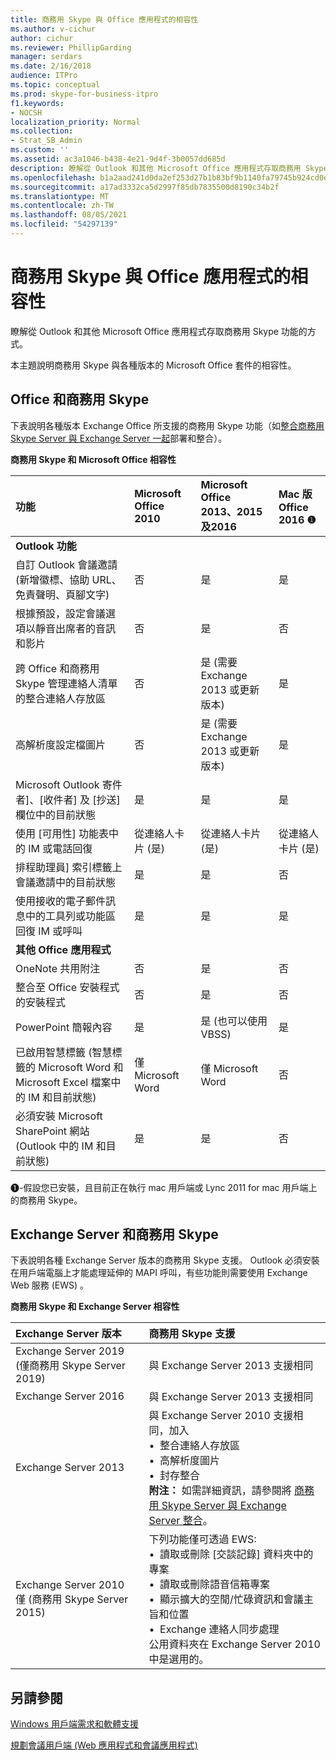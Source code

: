 ```yaml
---
title: 商務用 Skype 與 Office 應用程式的相容性
ms.author: v-cichur
author: cichur
ms.reviewer: PhillipGarding
manager: serdars
ms.date: 2/16/2018
audience: ITPro
ms.topic: conceptual
ms.prod: skype-for-business-itpro
f1.keywords:
- NOCSH
localization_priority: Normal
ms.collection:
- Strat_SB_Admin
ms.custom: ''
ms.assetid: ac3a1046-b438-4e21-9d4f-3b0057dd685d
description: 瞭解從 Outlook 和其他 Microsoft Office 應用程式存取商務用 Skype 功能的方式。
ms.openlocfilehash: b1a2aad241d0da2ef253d27b1b83bf9b1140fa79745b924cd0e4438660e4d3e0
ms.sourcegitcommit: a17ad3332ca5d2997f85db7835500d8190c34b2f
ms.translationtype: MT
ms.contentlocale: zh-TW
ms.lasthandoff: 08/05/2021
ms.locfileid: "54297139"
---
```

# <a name="skype-for-business-compatibility-with-office-apps"></a>商務用 Skype 與 Office 應用程式的相容性
 
瞭解從 Outlook 和其他 Microsoft Office 應用程式存取商務用 Skype 功能的方式。
  
本主題說明商務用 Skype 與各種版本的 Microsoft Office 套件的相容性。 
  
## <a name="office-and-skype-for-business"></a>Office 和商務用 Skype

下表說明各種版本 Exchange Office 所支援的商務用 Skype 功能（如[整合商務用 Skype Server 與 Exchange Server 一起](../../deploy/integrate-with-exchange-server/integrate-with-exchange-server.md)部署和整合）。
  
**商務用 Skype 和 Microsoft Office 相容性**

|**功能**|**Microsoft Office 2010**|**Microsoft Office 2013、2015及2016**|**Mac 版 Office 2016** &#x2776; |
|:-----|:-----|:-----|:-----|
|**Outlook 功能** ||||
|自訂 Outlook 會議邀請 (新增徽標、協助 URL、免責聲明、頁腳文字)   |否  |是   |是|
|根據預設，設定會議選項以靜音出席者的音訊和影片    |否    |是    |否    |
|跨 Office 和商務用 Skype 管理連絡人清單的整合連絡人存放區    |否    |是 (需要 Exchange 2013 或更新版本)     |是    |
|高解析度設定檔圖片    |否    |是 (需要 Exchange 2013 或更新版本)     |是    |
|Microsoft Outlook 寄件者]、[收件者] 及 [抄送] 欄位中的目前狀態    |是    |是    |是    |
|使用 [可用性] 功能表中的 IM 或電話回復    |從連絡人卡片 (是)     |從連絡人卡片 (是)     |從連絡人卡片 (是)     |
|排程助理員] 索引標籤上會議邀請中的目前狀態    |是    |是    |否    |
|使用接收的電子郵件訊息中的工具列或功能區回復 IM 或呼叫    |是    |是    |是    |
|**其他 Office 應用程式**   ||||
|OneNote 共用附注    |否    |是    |否    |
|整合至 Office 安裝程式的安裝程式    |否    |是    |否    |
|PowerPoint 簡報內容    |是    |是 (也可以使用 VBSS)     |是    |
|已啟用智慧標籤 (智慧標籤的 Microsoft Word 和 Microsoft Excel 檔案中的 IM 和目前狀態)     |僅 Microsoft Word    |僅 Microsoft Word    |否    |
|必須安裝 Microsoft SharePoint 網站 (Outlook 中的 IM 和目前狀態)     |是    |是    |否    |
   
&#x2776;-假設您已安裝，且目前正在執行 mac 用戶端或 Lync 2011 for mac 用戶端上的商務用 Skype。
  
## <a name="exchange-server-and-skype-for-business"></a>Exchange Server 和商務用 Skype

下表說明各種 Exchange Server 版本的商務用 Skype 支援。 Outlook 必須安裝在用戶端電腦上才能處理延伸的 MAPI 呼叫，有些功能則需要使用 Exchange Web 服務 (EWS) 。
  
**商務用 Skype 和 Exchange Server 相容性**

|**Exchange Server 版本**|**商務用 Skype 支援**|
|:-----|:-----|
|Exchange Server 2019 (僅商務用 Skype Server 2019)  |與 Exchange Server 2013 支援相同    |
|Exchange Server 2016    |與 Exchange Server 2013 支援相同  <br/> |
|Exchange Server 2013  <br/> |與 Exchange Server 2010 支援相同，加入  <br/>&bull;&nbsp;&nbsp;整合連絡人存放區  <br/>&bull;&nbsp;&nbsp;高解析度圖片  <br/>&bull;&nbsp;&nbsp;封存整合  <br/> **附注：** 如需詳細資訊，請參閱將 [商務用 Skype Server 與 Exchange Server 整合](../../deploy/integrate-with-exchange-server/integrate-with-exchange-server.md)。  <br/> |
|Exchange Server 2010  <br/>僅 (商務用 Skype Server 2015)  |下列功能僅可透過 EWS:  <br/>&bull;&nbsp;&nbsp;讀取或刪除 [交談記錄] 資料夾中的專案  <br/>&bull;&nbsp;&nbsp;讀取或刪除語音信箱專案  <br/>&bull;&nbsp;&nbsp;顯示擴大的空閒/忙碌資訊和會議主旨和位置  <br/>&bull;&nbsp;&nbsp;Exchange 連絡人同步處理  <br/> 公用資料夾在 Exchange Server 2010 中是選用的。  <br/> |
   
## <a name="see-also"></a>另請參閱
 
[Windows 用戶端需求和軟體支援](windows-requirements.md)
  
[規劃會議用戶端 (Web 應用程式和會議應用程式) ](meetings-clients.md)

